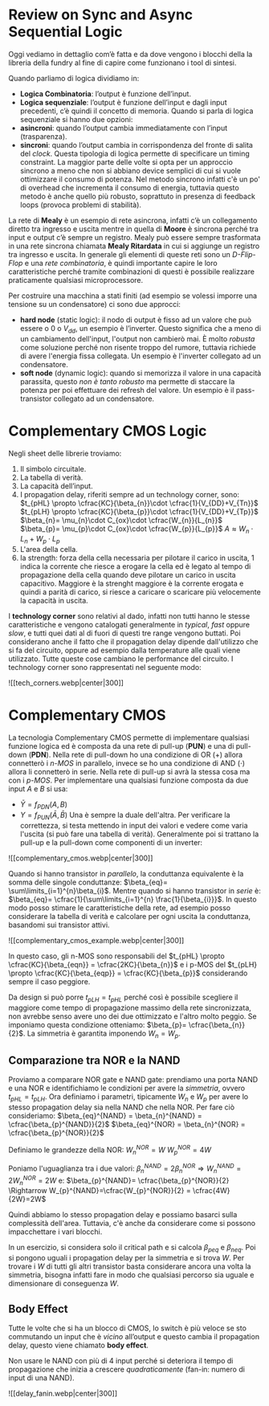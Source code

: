 # Review on Sync and Async Sequential Logic

Oggi vediamo in dettaglio com’è fatta e da dove vengono i blocchi della la libreria della fundry al fine di capire come funzionano i tool di sintesi.

Quando parliamo di logica dividiamo in:
- **Logica Combinatoria**: l’output è funzione dell’input.
- **Logica sequenziale**: l’output è funzione dell’input e dagli input precedenti, c’è quindi il concetto di memoria.
Quando si parla di logica sequenziale si hanno due opzioni:
- **asincroni**: quando l’output cambia immediatamente con l’input (trasparenza).
- **sincroni**: quando l’output cambia in corrispondenza del fronte di salita del *clock*. Questa tipologia di logica permette di specificare un timing constraint. 
La maggior parte delle volte si opta per un approccio sincrono a meno che non si abbiano device semplici di cui si vuole ottimizzare il consumo di potenza. Nel metodo sincrono infatti c'è un po' di overhead che incrementa il consumo di energia, tuttavia questo metodo è anche quello più robusto, soprattuto in presenza di feedback loops (provoca problemi di stabilità). 

La rete di **Mealy** è un esempio di rete asincrona, infatti c’è un collegamento diretto tra ingresso e uscita mentre in quella di **Moore** è sincrona perché tra input e output c’è sempre un registro.
Mealy può essere sempre trasformata in una rete sincrona chiamata **Mealy Ritardata** in cui si aggiunge un registro tra ingresso e uscita.
In generale gli elementi di queste reti sono un *D-Flip-Flop* e una *rete combinatoria*, è quindi importante capire le loro caratteristiche perché tramite combinazioni di questi è possibile realizzare praticamente qualsiasi microprocessore. 

Per costruire una macchina a stati finiti (ad esempio se volessi imporre una tensione su un condensatore) ci sono due approcci:
- **hard node** (static logic): il nodo di output è fisso ad un valore che può essere o $0$ o $V_{dd}$, un esempio è l’inverter. Questo significa che a meno di un cambiamento dell'input, l'output non cambierò mai. È molto *robusta* come soluzione perché non risente troppo del rumore, tuttavia richiede di avere l'energia fissa collegata. Un esempio è l'inverter collegato ad un condensatore. 
- **soft node** (dynamic logic): quando si memorizza il valore in una capacità parassita, questo *non è tanto robusto* ma permette di staccare la potenza per poi effettuare dei refresh del valore. Un esempio è il pass-transistor collegato ad un condensatore. 

# Complementary CMOS Logic

Negli sheet delle librerie troviamo:
1. Il simbolo circuitale.
2. La tabella di verità.
3. La capacità dell’input.
4. I propagation delay, riferiti sempre ad un technology corner, sono: 
	$t_{pHL} \propto \cfrac{KC}{\beta_{n}}\cdot \cfrac{1}{V_{DD}+V_{Tn}}$ 
	$t_{pLH} \propto \cfrac{KC}{\beta_{p}}\cdot \cfrac{1}{V_{DD}+V_{Tp}}$
	$\beta_{n}= \mu_{n}\cdot C_{ox}\cdot \cfrac{W_{n}}{L_{n}}$
	$\beta_{p}= \mu_{p}\cdot C_{ox}\cdot \cfrac{W_{p}}{L_{p}}$
	$A \approx W_{n}\cdot L_{n}+ W_{p}\cdot L_{p}$
5.  L'area della cella.
6. la strength: forza della cella necessaria per pilotare il carico in uscita, 1 indica la corrente che riesce a erogare la cella ed è legato al tempo di propagazione della cella quando deve pilotare un carico in uscita capacitivo. Maggiore è la strenght maggiore è la corrente erogata e quindi a parità di carico, si riesce a caricare o scaricare più velocemente la capacità in uscita. 

I **technology corner** sono relativi al dado, infatti non tutti hanno le stesse caratteristiche e vengono catalogati generalmente in *typical*, *fast* oppure *slow*, e tutti quei dati al di fuori di questi tre range vengono buttati. Poi considerano anche il fatto che il propagation delay dipende dall'utilizzo che si fa del circuito, oppure ad esempio dalla temperature alle quali viene utilizzato. Tutte queste cose cambiano le performance del circuito. 
I technology corner sono rappresentati nel seguente modo:

![[tech_corners.webp|center|300]]

# Complementary CMOS 

La tecnologia Complementary CMOS permette di implementare qualsiasi funzione logica ed è composta da una rete di pull-up (**PUN**) e una di pull-down (**PDN**).
Nella rete di pull-down ho una condizione di OR ($+$) allora connetterò i *n-MOS* in parallelo, invece se ho una condizione di AND ($\cdot$) allora li connetterò in serie. 
Nella rete di pull-up si avrà la stessa cosa ma con i *p-MOS*.
Per implementare una qualsiasi funzione composta da due input $A$ e $B$ si usa:
- $\bar{Y} = f_{PDN}(A,B)$
- $Y = f_{PUN}(\bar{A},\bar{B})$
Una è sempre la duale dell'altra. 
Per verificare la correttezza, si testa mettendo in input dei valori e vedere come varia l'uscita (si può fare una tabella di verità).
Generalmente poi si trattano la pull-up e la pull-down come componenti di un inverter: 

![[complementary_cmos.webp|center|300]]

Quando si hanno transistor in *parallelo*, la conduttanza equivalente è la somma delle singole conduttanze: $\beta_{eq}= \sum\limits_{i=1}^{n}\beta_{i}$.
Mentre quando si hanno transistor in *serie* è: $\beta_{eq}= \cfrac{1}{\sum\limits_{i=1}^{n} \frac{1}{\beta_{i}}}$.
In questo modo posso stimare le caratteristiche della rete, ad esempio posso considerare la tabella di verità e calcolare per ogni uscita la conduttanza, basandomi sui transistor attivi.

![[complementary_cmos_example.webp|center|300]]

In questo caso, gli n-MOS sono responsabili del $t_{pHL} \propto \cfrac{KC}{\beta_{eqn}} = \cfrac{2KC}{\beta_{n}}$ e i p-MOS del $t_{pLH} \propto \cfrac{KC}{\beta_{eqp}} = \cfrac{KC}{\beta_{p}}$ considerando sempre il caso peggiore. 

Da design si può porre $t_{pLH} = t_{pHL}$ perché così è possibile scegliere il maggiore come tempo di propagazione massimo della rete sincronizzata, non avrebbe senso avere uno dei due ottimizzato e l'altro molto peggio. 
Se imponiamo questa condizione otteniamo: $\beta_{p}= \cfrac{\beta_{n}}{2}$.
La simmetria è garantita imponendo $W_{n}= W_{p}$.

## Comparazione tra NOR e la NAND

Proviamo a comparare NOR gate e NAND gate: prendiamo una porta NAND e una NOR e identifichiamo le condizioni per avere la *simmetria*, ovvero $t_{pHL}= t_{pLH}$. Ora definiamo i parametri, tipicamente $W_{n}$ e $W_{p}$ per avere lo stesso propagation delay sia nella NAND che nella NOR. 
Per fare ciò consideriamo:
$\beta_{eq}^{NAND} = \beta_{n}^{NAND} = \cfrac{\beta_{p}^{NAND}}{2}$
$\beta_{eq}^{NOR} = \beta_{n}^{NOR} = \cfrac{\beta_{p}^{NOR}}{2}$

Definiamo le grandezze della NOR:
$W_{n}^{NOR}= W$
$W_{p}^{NOR} = 4W$

Poniamo l'uguaglianza tra i due valori: 
$\beta_{n}^{NAND}= 2\beta_{n}^{NOR} \Rightarrow W_{n}^{NAND}=2W_{n}^{NOR} = 2W$
e:
$\beta_{p}^{NAND}= \cfrac{\beta_{p}^{NOR}}{2} \Rightarrow W_{p}^{NAND}=\cfrac{W_{p}^{NOR}}{2} = \cfrac{4W}{2W}=2W$

Quindi abbiamo lo stesso propagation delay e possiamo basarci sulla complessità dell'area. Tuttavia, c'è anche da considerare come si possono impacchettare i vari blocchi. 

In un esercizio, si considera solo il critical path e si calcola $\beta_{peq}$ e $\beta_{neq}$. Poi si pongono uguali i propagation delay per la simmetria e si trova $W$.
Per trovare i $W$ di tutti gli altri transistor basta considerare ancora una volta la simmetria, bisogna infatti fare in modo che qualsiasi percorso sia uguale e dimensionare di conseguenza $W$. 
## Body Effect

Tutte le volte che si ha un blocco di CMOS, lo switch è più veloce se sto commutando un input che è *vicino* all’output e questo cambia il propagation delay, questo viene chiamato **body effect**.

Non usare le NAND con più di 4 input perché si deteriora il tempo di propagazione che inizia a crescere *quadraticamente* (fan-in: numero di input di una NAND).

![[delay_fanin.webp|center|300]]
